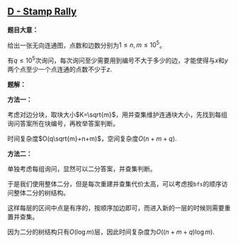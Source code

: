 ## [D - Stamp Rally](https://agc002.contest.atcoder.jp/tasks/agc002_d)

**题目大意：**

给出一张无向连通图，点数和边数分别为$1\le n,m\le10^5$。

有$q\le10^5$次询问，每次询问至少需要用到编号不大于多少的边，才能使得与$x$和$y$两个点至少一个点连通的点数不少于$z$.

**题解：**

**方法一：**

考虑对边分块，取块大小$K=\sqrt{m}$，用并查集维护连通块大小，先找到每组询问答案所在块编号，再枚举答案判断。

时间复杂度$O(q\sqrt{m}+n+m)$，空间复杂度$O(n+m+q)$.

**方法二：**

单独考虑每组询问，显然可以二分答案，并查集判断。

于是我们使用整体二分，但是每次重建并查集代价太高，可以考虑按`bfs`的顺序访问整体二分的树结构。

这样每层的区间中点是有序的，按顺序加边即可，而进入新的一层的时候则需要重置并查集。

因为二分的树结构只有$O(\log{m})$层，因此时间复杂度为$O((n+m+q)\log{m})$.